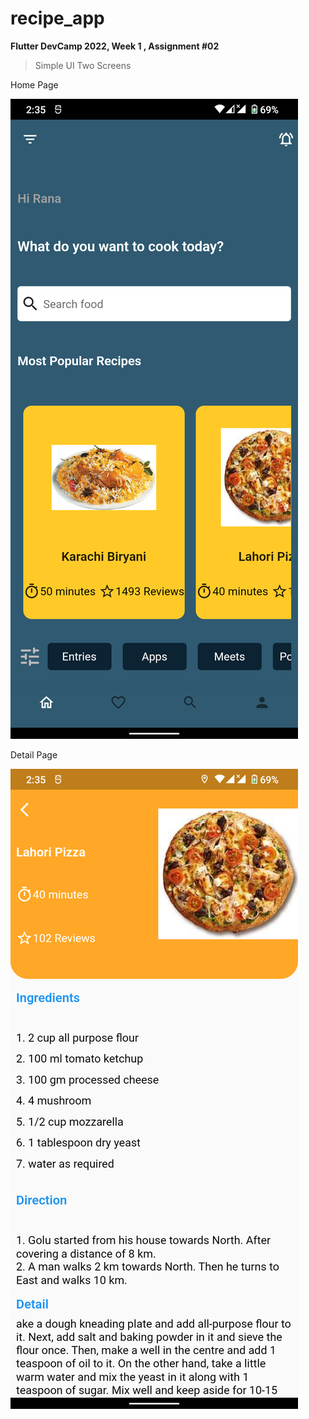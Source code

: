 # recipe_app

**Flutter DevCamp 2022, Week 1 , Assignment #02** 

>Simple UI Two Screens

Home Page

![Recipee!](screenshots/screenshot1.png)

Detail Page

![RecipeDetail!](screenshots/screenshot2.png)


